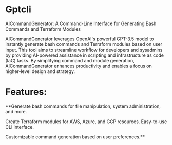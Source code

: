 # Gptcli
AICommandGenerator: A Command-Line Interface for Generating Bash Commands and Terraform Modules


AICommandGenerator leverages OpenAI's powerful GPT-3.5 model to instantly generate bash commands and Terraform modules based on user input. This tool aims to streamline workflow for developers and sysadmins by providing AI-powered assistance in scripting and infrastructure as code (IaC) tasks. By simplifying command and module generation, AICommandGenerator enhances productivity and enables a focus on higher-level design and strategy.

# Features:

**Generate bash commands for file manipulation, system administration, and more.

Create Terraform modules for AWS, Azure, and GCP resources.
Easy-to-use CLI interface.

Customizable command generation based on user preferences.**
